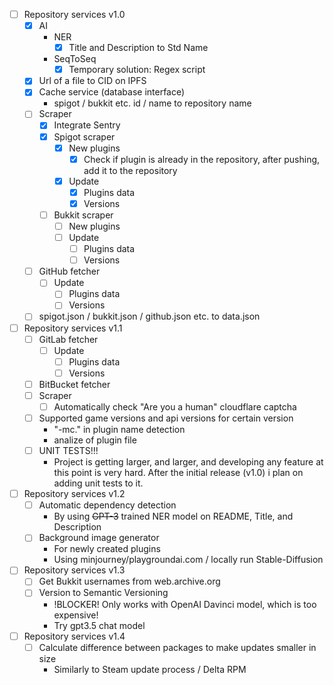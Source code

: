 - [ ] Repository services v1.0
	- [x] AI
		- NER
			- [x] Title and Description to Std Name
		- SeqToSeq
			- [x] Temporary solution: Regex script
	- [x] Url of a file to CID on IPFS
	- [x] Cache service (database interface)
		- spigot / bukkit etc. id / name to repository name
	- [ ] Scraper
		- [x] Integrate Sentry
		- [x] Spigot scraper
			- [x] New plugins
				- [x] Check if plugin is already in the repository, after pushing, add it to the repository
			- [x] Update
				- [x] Plugins data
				- [x] Versions
		- [ ] Bukkit scraper
			- [ ] New plugins
			- [ ] Update
				- [ ] Plugins data
				- [ ] Versions
	- [ ] GitHub fetcher
		- [ ] Update
			- [ ] Plugins data
			- [ ] Versions
	- [ ] spigot.json / bukkit.json / github.json etc. to data.json
- [ ] Repository services v1.1
	- [ ] GitLab fetcher
		- [ ] Update
			- [ ] Plugins data
			- [ ] Versions
	- [ ] BitBucket fetcher
	- [ ] Scraper
		- [ ] Automatically check "Are you a human" cloudflare captcha
	- [ ] Supported game versions and api versions for certain version
		- "-mc." in plugin name detection
		- analize of plugin file
	- [ ] UNIT TESTS!!!
		- Project is getting larger, and larger, and developing any feature at this point is very hard. After the initial release (v1.0) i plan on adding unit tests to it.
- [ ] Repository services v1.2
	- [ ] Automatic dependency detection
		- By using ~~GPT-3~~ trained NER model on README, Title, and Description
	- [ ] Background image generator
		- For newly created plugins
		- Using minjourney/playgroundai.com / locally run Stable-Diffusion
- [ ] Repository services v1.3
	- [ ] Get Bukkit usernames from web.archive.org
	- [ ] Version to Semantic Versioning
		- !BLOCKER! Only works with OpenAI Davinci model, which is too expensive!
		- Try gpt3.5 chat model
- [ ] Repository services v1.4
	- [ ] Calculate difference between packages to make updates smaller in size
		- Similarly to Steam update process / Delta RPM